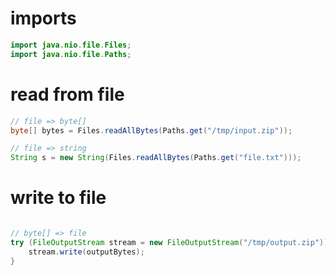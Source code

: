 

# imports

```java
import java.nio.file.Files;
import java.nio.file.Paths;
```



# read from file

```java
// file => byte[]
byte[] bytes = Files.readAllBytes(Paths.get("/tmp/input.zip"));

// file => string
String s = new String(Files.readAllBytes(Paths.get("file.txt")));
```

# write to file

```java

// byte[] => file
try (FileOutputStream stream = new FileOutputStream("/tmp/output.zip")) {
    stream.write(outputBytes);
}
```



## 